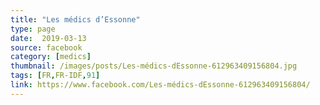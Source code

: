 ```yaml
---
title: "Les médics d’Essonne"
type: page
date:  2019-03-13
source: facebook
category: [medics]
thumbnail: /images/posts/Les-médics-dEssonne-612963409156804.jpg
tags: [FR,FR-IDF,91]
link: https://www.facebook.com/Les-médics-dEssonne-612963409156804/
---
```

